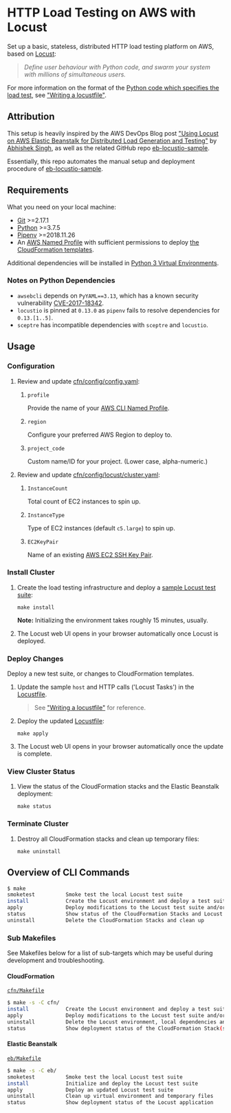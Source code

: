 # HTTP Load Testing on AWS with Locust

Set up a basic, stateless, distributed HTTP load testing platform on AWS, based on [Locust](http://locust.io/):

> _Define user behaviour with Python code, and swarm your system with millions of simultaneous users._

For more information on the format of the [Python code which specifies the load test](eb/locustfile.py), see ["Writing a locustfile"](http://docs.locust.io/en/latest/writing-a-locustfile.html).

## Attribution

This setup is heavily inspired by the AWS DevOps Blog post ["Using Locust on AWS Elastic Beanstalk for Distributed Load Generation and Testing"](https://aws.amazon.com/blogs/devops/using-locust-on-aws-elastic-beanstalk-for-distributed-load-generation-and-testing/) by [Abhishek Singh](https://github.com/abhiksingh), as well as the related GitHub repo [eb-locustio-sample](https://www.github.com/awslabs/eb-locustio-sample).

Essentially, this repo automates the manual setup and deployment procedure of [eb-locustio-sample](https://www.github.com/awslabs/eb-locustio-sample).

## Requirements

What you need on your local machine:

* [Git](https://git-scm.com/) >=2.17.1
* [Python](https://www.python.org/) >=3.7.5
* [Pipenv](https://github.com/pypa/pipenv) >=2018.11.26
* An [AWS Named Profile](https://docs.aws.amazon.com/cli/latest/userguide/cli-configure-profiles.html) with sufficient permissions to deploy [the CloudFormation templates](cfn/templates).

Additional dependencies will be installed in [Python 3 Virtual Environments](https://docs.python.org/3/tutorial/venv.html).

### Notes on Python Dependencies

* `awsebcli` depends on `PyYAML==3.13`, which has a known security vulnerability [CVE-2017-18342](https://nvd.nist.gov/vuln/detail/CVE-2017-18342).
* `locustio` is pinned at `0.13.0` as `pipenv` fails to resolve dependencies for `0.13.[1..5]`.
* `sceptre` has incompatible dependencies with `sceptre` and `locustio`.

## Usage

### Configuration

1. Review and update [cfn/config/config.yaml](cfn/config/config.yaml):

    1. `profile`

        Provide the name of your [AWS CLI Named Profile](https://docs.aws.amazon.com/cli/latest/userguide/cli-configure-profiles.html).

    2. `region`

        Configure your preferred AWS Region to deploy to.

    3. `project_code`

        Custom name/ID for your project. (Lower case, alpha-numeric.)

2. Review and update [cfn/config/locust/cluster.yaml](cfn/config/locust/cluster.yaml):

    1. `InstanceCount`

        Total count of EC2 instances to spin up.

    2. `InstanceType`

        Type of EC2 instances (default `c5.large`) to spin up.

    3. `EC2KeyPair`

        Name of an existing [AWS EC2 SSH Key Pair](https://docs.aws.amazon.com/AWSEC2/latest/UserGuide/ec2-key-pairs.html).

### Install Cluster

1. Create the load testing infrastructure and deploy a [sample Locust test suite](eb/locustfile.py):

    ```
    make install
    ```

    **Note:** Initializing the environment takes roughly 15 minutes, usually.

2. The Locust web UI opens in your browser automatically once Locust is deployed.

### Deploy Changes

Deploy a new test suite, or changes to CloudFormation templates.

1. Update the sample `host` and HTTP calls ('Locust Tasks') in the [Locustfile](eb/locustfile.py).

    > See ["Writing a locustfile"](http://docs.locust.io/en/latest/writing-a-locustfile.html) for reference.

2. Deploy the updated [Locustfile](eb/locustfile.py):

    ```
    make apply
    ```

3. The Locust web UI opens in your browser automatically once the update is complete.

### View Cluster Status

1. View the status of the CloudFormation stacks and the Elastic Beanstalk deployment:

    ```
    make status
    ```

### Terminate Cluster

1. Destroy all CloudFormation stacks and clean up temporary files:

    ```
    make uninstall
    ```

## Overview of CLI Commands

```bash
$ make                                                        
smoketest          Smoke test the local Locust test suite
install            Create the Locust environment and deploy a test suite for blazedemo.com
apply              Deploy modifications to the Locust test suite and/or CloudFormation templates
status             Show status of the CloudFormation Stacks and Locust deployment
uninstall          Delete the CloudFormation Stacks and clean up
```

### Sub Makefiles

See Makefiles below for a list of sub-targets which may be useful during development and troubleshooting.

#### CloudFormation

[`cfn/Makefile`](cfn/Makefile)

```bash
$ make -s -C cfn/
install            Create the Locust environment and deploy a test suite for blazedemo.com
apply              Deploy modifications to the Locust test suite and/or CloudFormation templates
uninstall          Delete the Locust environment, local dependencies and temporary files
status             Show deployment status of the CloudFormation Stack(s)
```

#### Elastic Beanstalk

[`eb/Makefile`](eb/Makefile)

```bash
$ make -s -C eb/
smoketest          Smoke test the local Locust test suite
install            Initialize and deploy the Locust test suite
apply              Deploy an updated Locust test suite
uninstall          Clean up virtual environment and temporary files
status             Show deployment status of the Locust application
```
